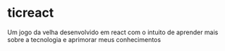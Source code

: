 # ticreact
Um jogo da velha desenvolvido em react com o intuito de aprender mais sobre a tecnologia e aprimorar meus conhecimentos
